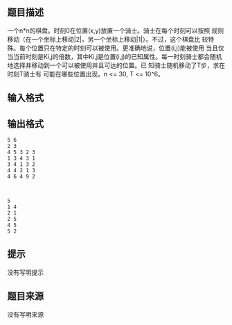 


## 题目描述
一个n*n的棋盘。时刻0在位置(x,y)放置一个骑士。骑士在每个时刻可以按照
规则移动（在一个坐标上移动|2|，另一个坐标上移动|1|）。不过，这个棋盘比
较特殊。每个位置只在特定的时刻可以被使用。更准确地说，位置(i,j)能被使用
当且仅当当前时刻是Ki,j的倍数，其中Ki,j是位置(i,j)的已知属性。每一时刻骑士都会随机地选择并移动到一个可以被使用并且可达的位置。已 知骑士随机移动了T步，求在时刻T骑士有 可能在哪些位置出现。n <= 30, T <= 10^6。 
## 输入格式
## 输出格式

```input1
5 6 
2 3 
4 5 3 2 3  
1 3 4 3 1  
3 4 1 3 2  
4 4 2 1 3  
4 6 4 9 2  


```
```output1
 
5 
1 4 
2 1 
2 5 
4 5 
5 2 
```

## 提示
没有写明提示
## 题目来源
没有写明来源



